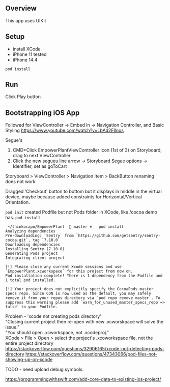 ## Overview
This app uses UIKit

## Setup
- install XCode
- iPhone 11 tested
- iPhone 14.4

`pod install`

## Run
Click Play button

## Bootstrapping iOS App
Followed for ViewController -> Embed In -> Navigation Controller, and Basic Styling
https://www.youtube.com/watch?v=LbAd2FIlnos

Segue's
1. CMD+Click EmpowerPlantViewController icon (1st of 3) on Storyboard, drag to next ViewController
2. Click the new segueu line arrow -> Storyboard Segue options -> Identifier, set as goToCart


Storyboard > ViewController > Navigation Item > BackButton renaming does not work


Dragged 'Checkout' button to bottom but it displays in middle in the virtual device, maybe because added constraints for Horizontal/Vertical Orientation.


`pod init` created Podfile but not Pods folder in XCode, like /cocoa demo has.
`pod install`  
```
 ~/thinkocapo/EmpowerPlant   master ±   pod install
Analyzing dependencies
Pre-downloading: `Sentry` from `https://github.com/getsentry/sentry-cocoa.git`, tag `7.10.0`
Downloading dependencies
Installing Sentry (7.10.0)
Generating Pods project
Integrating client project

[!] Please close any current Xcode sessions and use `EmpowerPlant.xcworkspace` for this project from now on.
Pod installation complete! There is 1 dependency from the Podfile and 1 total pod installed.

[!] Your project does not explicitly specify the CocoaPods master specs repo. Since CDN is now used as the default, you may safely remove it from your repos directory via `pod repo remove master`. To suppress this warning please add `warn_for_unused_master_specs_repo => false` to your Podfile.
```

Problem - 'xcode not creating pods directory'  
"Closing current project then re-open with new .xcworskpace will solve the issue."  
"You should open .xcworkspace, not .xcodeproj."  
XCode > File > Open > select the project's .xcoworkspace file, not the entire project directory  
https://stackoverflow.com/questions/32906165/xcode-not-detecting-pods-directory 
https://stackoverflow.com/questions/47343066/pod-files-not-showing-up-on-xcode

TODO - need upload debug symbols.

https://programmingwithswift.com/add-core-data-to-existing-ios-project/